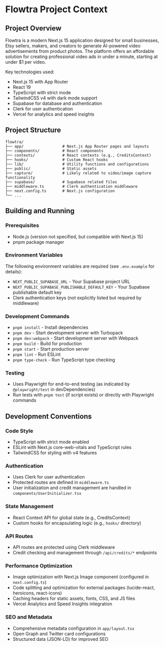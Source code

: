 # Flowtra Project Context

## Project Overview

Flowtra is a modern Next.js 15 application designed for small businesses, Etsy sellers, makers, and creators to generate AI-powered video advertisements from product photos. The platform offers an affordable solution for creating professional video ads in under a minute, starting at under $1 per video.

Key technologies used:
- Next.js 15 with App Router
- React 19
- TypeScript with strict mode
- TailwindCSS v4 with dark mode support
- Supabase for database and authentication
- Clerk for user authentication
- Vercel for analytics and speed insights

## Project Structure

```
flowtra/
├── app/                 # Next.js App Router pages and layouts
├── components/          # React components
├── contexts/            # React contexts (e.g., CreditsContext)
├── hooks/               # Custom React hooks
├── lib/                 # Utility functions and configurations
├── public/              # Static assets
├── capture/             # Likely related to video/image capture functionality
├── supabase/            # Supabase related files
├── middleware.ts        # Clerk authentication middleware
├── next.config.ts       # Next.js configuration
└── ...
```

## Building and Running

### Prerequisites
- Node.js (version not specified, but compatible with Next.js 15)
- pnpm package manager

### Environment Variables
The following environment variables are required (see `.env.example` for details):
- `NEXT_PUBLIC_SUPABASE_URL` - Your Supabase project URL
- `NEXT_PUBLIC_SUPABASE_PUBLISHABLE_DEFAULT_KEY` - Your Supabase publishable default key
- Clerk authentication keys (not explicitly listed but required by middleware)

### Development Commands
- `pnpm install` - Install dependencies
- `pnpm dev` - Start development server with Turbopack
- `pnpm dev:webpack` - Start development server with Webpack
- `pnpm build` - Build for production
- `pnpm start` - Start production server
- `pnpm lint` - Run ESLint
- `pnpm type-check` - Run TypeScript type checking

### Testing
- Uses Playwright for end-to-end testing (as indicated by `@playwright/test` in devDependencies)
- Run tests with `pnpm test` (if script exists) or directly with Playwright commands

## Development Conventions

### Code Style
- TypeScript with strict mode enabled
- ESLint with Next.js core-web-vitals and TypeScript rules
- TailwindCSS for styling with v4 features

### Authentication
- Uses Clerk for user authentication
- Protected routes are defined in `middleware.ts`
- User initialization and credit management are handled in `components/UserInitializer.tsx`

### State Management
- React Context API for global state (e.g., CreditsContext)
- Custom hooks for encapsulating logic (e.g., `hooks/` directory)

### API Routes
- API routes are protected using Clerk middleware
- Credit checking and management through `/api/credits/*` endpoints

### Performance Optimization
- Image optimization with Next.js Image component (configured in `next.config.ts`)
- Code splitting and optimization for external packages (lucide-react, heroicons, react-icons)
- Caching headers for static assets, fonts, CSS, and JS files
- Vercel Analytics and Speed Insights integration

### SEO and Metadata
- Comprehensive metadata configuration in `app/layout.tsx`
- Open Graph and Twitter card configurations
- Structured data (JSON-LD) for improved SEO